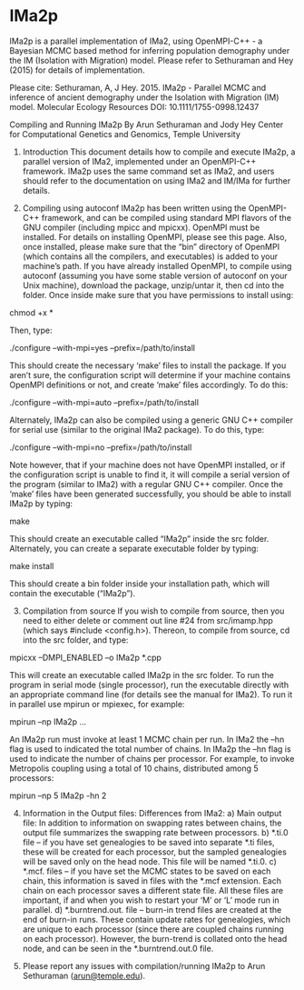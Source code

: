 # IMa2p
IMa2p is a parallel implementation of IMa2, using OpenMPI-C++ - a Bayesian MCMC based method for inferring population demography under the IM (Isolation with Migration) model.
Please refer to Sethuraman and Hey (2015) for details of implementation.

Please cite:
Sethuraman, A, J Hey. 2015. IMa2p - Parallel MCMC and inference of ancient demography under the Isolation with Migration (IM) model. Molecular Ecology Resources
DOI: 10.1111/1755-0998.12437

Compiling and Running IMa2p
By Arun Sethuraman and Jody Hey
Center for Computational Genetics and Genomics, Temple University

1.	Introduction
This document details how to compile and execute IMa2p, a parallel version of IMa2, implemented under an OpenMPI-C++ framework. 
IMa2p uses the same command set as IMa2, and users should refer to the documentation on using IMa2 and IM/IMa for further details.

2.	Compiling using autoconf
IMa2p has been written using the OpenMPI-C++ framework, and can be compiled using standard MPI flavors of the GNU compiler (including mpicc and mpicxx).  OpenMPI must be installed.  For details on installing OpenMPI, please see this page. Also, once installed, please make sure that the “bin” directory of OpenMPI (which contains all the compilers, and executables) is added to your machine’s path.
If you have already installed OpenMPI, to compile using autoconf (assuming you have some stable version of autoconf on your Unix machine), download the package, unzip/untar it, then cd into the folder. Once inside make sure that you have permissions to install using:

chmod +x *

Then, type:

./configure –with-mpi=yes –prefix=/path/to/install

This should create the necessary ‘make’ files to install the package. 
If you aren’t sure, the configuration script will determine if your machine contains OpenMPI definitions or not, and create ‘make’ files accordingly. To do this:

./configure –with-mpi=auto –prefix=/path/to/install

Alternately, IMa2p can also be compiled using a generic GNU C++ compiler for serial use (similar to the original IMa2 package). To do this, type:

./configure –with-mpi=no –prefix=/path/to/install

Note however, that if your machine does not have OpenMPI installed, or if the configuration script is unable to find it, it will compile a serial version of the program (similar to IMa2) with a regular GNU C++ compiler.
Once the ‘make’ files have been generated successfully, you should be able to install IMa2p by typing:

make

This should create an executable called “IMa2p” inside the src folder. Alternately, you can create a separate executable folder by typing:

make install

This should create a bin folder inside your installation path, which will contain the executable (“IMa2p”).

3.	Compilation from source
If you wish to compile from source, then you need to either delete or comment out line #24 from src/imamp.hpp (which says #include <config.h>).
Thereon, to compile from source, cd into the src folder, and type:

mpicxx –DMPI_ENABLED –o IMa2p *.cpp

This will create an executable called IMa2p in the src folder. To run the program in serial mode (single processor), run the executable directly with an appropriate command line (for details see the manual for IMa2).
To run it in parallel use mpirun or mpiexec, for example:

mpirun –np  <number of processors to use> IMa2p … <IMa2 command line options>

An IMa2p run must invoke at least 1 MCMC chain per run.  In IMa2 the –hn flag is used to indicated the total number of chains.  In IMa2p the –hn flag is used to indicate the number of chains per processor.   For example, to invoke Metropolis coupling using a total of 10 chains, distributed among 5 processors:

mpirun –np 5 IMa2p  -hn 2 <other IMa2 command line options> 

4.	Information in the Output files: Differences  from IMa2:
a)	Main output file:   In addition to information on swapping rates between chains, the output file summarizes the swapping rate between processors. 
b)	*.ti.0 file – if you have set genealogies to be saved into separate *.ti files, these will be created for each processor, but the sampled genealogies will be saved only on the head node. This file will be named *.ti.0.
c)	*.mcf.<processor number> files – if you have set the MCMC states to be saved on each chain, this information is saved in files with the *.mcf extension. Each chain on each processor saves a different state file. All these files are important, if and when you wish to restart your ‘M’ or ‘L’ mode run in parallel.
d)	*.burntrend.out.<processor number> file – burn-in trend files are created at the end of burn-in runs. These contain update rates for genealogies, which are unique to each processor (since there are coupled chains running on each processor). However, the burn-trend is collated onto the head node, and can be seen in the *.burntrend.out.0 file.

5.	Please report any issues with compilation/running IMa2p to Arun Sethuraman (arun@temple.edu).


